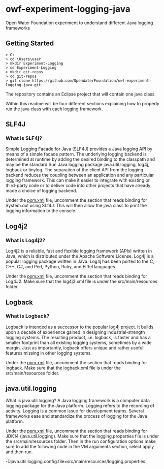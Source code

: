 # owf-experiment-logging-java
Open Water Foundation experiment to understand different Java logging frameworks

## Getting Started

```
> C:
> cd \Users\user
> mkdir Experiment-Logging
> cd Experiment-Logging
> mkdir git-repos
> cd git-repos
> git clone https://github.com/OpenWaterFoundation/owf-experiment-logging-java.git
```

The repository contains an Eclipse project that will contain one java class.

Within this readme will be four different sections explaining how to properly run the java class with each logging framework.

## SLF4J

### What is SLF4j?
Simple Logging Facade for Java (SLF4J) provides a Java logging API by means of a simple facade pattern. The underlying logging backend is determined at runtime by adding the desired binding to the classpath and may be the standard Sun Java logging package java.util.logging, log4j, logback or tinylog. The separation of the client API from the logging backend reduces the coupling between an application and any particular logging framework. This can make it easier to integrate with existing or third-party code or to deliver code into other projects that have already made a choice of logging backend.

Under the [pom.xml](https://github.com/OpenWaterFoundation/owf-experiment-logging-java/blob/master/SLF4J-Logging/pom.xml) file, uncomment the section that reads binding for System.out using SLf4J. This will then allow the java class to print the logging information to the console. 

## Log4j2
### What is Log4j2?
Log4j2 is a reliable, fast and flexible logging framework (APIs) written in Java, which is distributed under the Apache Software License. Log4j is a popular logging package written in Java. Log4j has been ported to the C, C++, C#, and Perl, Python, Ruby, and Eiffel languages.

Under the [pom.xml](https://github.com/OpenWaterFoundation/owf-experiment-logging-java/blob/master/SLF4J-Logging/pom.xml) file, uncomment the section that reads binding for Log4J2. Make sure that the log4j2.xml file is under the src/main/resources folder.

## Logback
### What is Logback?
Logback is intended as a successor to the popular log4j project. It builds upon a decade of experience gained in designing industrial-strength logging systems. The resulting product, i.e. logback, is faster and has a smaller footprint than all existing logging systems, sometimes by a wide margin. Just as importantly, logback offers unique and rather useful features missing in other logging systems.

Under the [pom.xml](https://github.com/OpenWaterFoundation/owf-experiment-logging-java/blob/master/SLF4J-Logging/pom.xml) file, uncomment the section that reads binding for logback. Make sure that the logback.xml file is under the src/main/resources folder.

## java.util.logging
What is java.util.logging?
A Java logging framework is a computer data logging package for the Java platform. Logging refers to the recording of activity. Logging is a common issue for development teams. Several frameworks ease and standardize the process of logging for the Java platform.

Under the [pom.xml](https://github.com/OpenWaterFoundation/owf-experiment-logging-java/blob/master/SLF4J-Logging/pom.xml) file, uncomment the section that reads binding for JDK14 (java.util.logging). Make sure that the logging.properties file is under the src/main/resources folder. Then in the run configuration options make sure to add the following code in the VM arguments section, select apply and then run.

-Djava.util.logging.config.file=src/main/resources/logging.properties